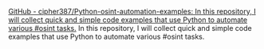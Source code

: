
[GitHub - cipher387/Python-osint-automation-examples: In this repository, I will collect quick and simple code examples that use Python to automate various #osint tasks.](https://github.com/cipher387/Python-osint-automation-examples)
In this repository, I will collect quick and simple code examples that use Python to automate various #osint tasks.
